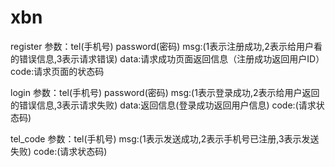 # xbn
register 
参数：tel(手机号)
     password(密码)
msg:(1表示注册成功,2表示给用户看的错误信息,3表示请求错误)
data:请求成功页面返回信息（注册成功返回用户ID）
code:请求页面的状态码

login
参数：tel(手机号)
     password(密码)
msg:(1表示登录成功,2表示给用户返回的错误信息,3表示请求失败)
data:返回信息(登录成功返回用户信息)
code:(请求状态码)

tel_code
参数：tel(手机号)
msg:(1表示发送成功,2表示手机号已注册,3表示发送失败)
code:(请求状态码)
